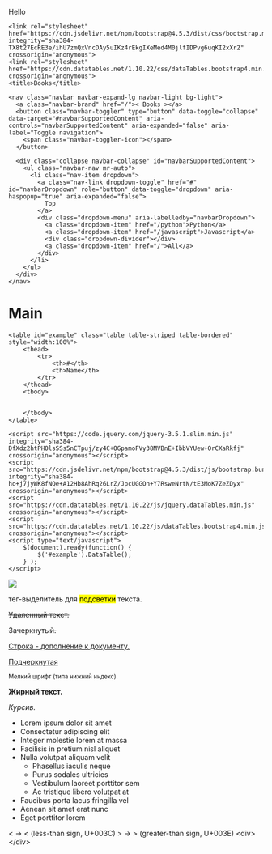 Hello
<html lang="en">
  <head>
    <meta charset="utf-8">
    <meta name="viewport" content="width=device-width, initial-scale=1, shrink-to-fit=no">

    <link rel="stylesheet" href="https://cdn.jsdelivr.net/npm/bootstrap@4.5.3/dist/css/bootstrap.min.css" integrity="sha384-TX8t27EcRE3e/ihU7zmQxVncDAy5uIKz4rEkgIXeMed4M0jlfIDPvg6uqKI2xXr2" crossorigin="anonymous">
    <link rel="stylesheet" href="https://cdn.datatables.net/1.10.22/css/dataTables.bootstrap4.min.css" crossorigin="anonymous">
    <title>Books</title>

  
  </head>
  <body>

    <nav class="navbar navbar-expand-lg navbar-light bg-light">
      <a class="navbar-brand" href="/">< Books ></a>
      <button class="navbar-toggler" type="button" data-toggle="collapse" data-target="#navbarSupportedContent" aria-controls="navbarSupportedContent" aria-expanded="false" aria-label="Toggle navigation">
        <span class="navbar-toggler-icon"></span>
      </button>

      <div class="collapse navbar-collapse" id="navbarSupportedContent">
        <ul class="navbar-nav mr-auto">
          <li class="nav-item dropdown">
            <a class="nav-link dropdown-toggle" href="#" id="navbarDropdown" role="button" data-toggle="dropdown" aria-haspopup="true" aria-expanded="false">
              Top
            </a>
            <div class="dropdown-menu" aria-labelledby="navbarDropdown">
              <a class="dropdown-item" href="/python">Python</a>
              <a class="dropdown-item" href="/javascript">Javascript</a>
              <div class="dropdown-divider"></div>
              <a class="dropdown-item" href="/">All</a>
            </div>
          </li>
        </ul>
      </div>
    </nav>


<main role="main" class="container">

  <div class="starter-template">
    <h1>Main</h1>

    <table id="example" class="table table-striped table-bordered" style="width:100%">
        <thead>
            <tr>
                <th>#</th>
                <th>Name</th>
            </tr>
        </thead>
        <tbody>


        </tbody>
    </table>

  </div>

</main>

<div class="footer"></div>


    <script src="https://code.jquery.com/jquery-3.5.1.slim.min.js" integrity="sha384-DfXdz2htPH0lsSSs5nCTpuj/zy4C+OGpamoFVy38MVBnE+IbbVYUew+OrCXaRkfj" crossorigin="anonymous"></script>
    <script src="https://cdn.jsdelivr.net/npm/bootstrap@4.5.3/dist/js/bootstrap.bundle.min.js" integrity="sha384-ho+j7jyWK8fNQe+A12Hb8AhRq26LrZ/JpcUGGOn+Y7RsweNrtN/tE3MoK7ZeZDyx" crossorigin="anonymous"></script>
    <script src="https://cdn.datatables.net/1.10.22/js/jquery.dataTables.min.js" crossorigin="anonymous"></script>
    <script src="https://cdn.datatables.net/1.10.22/js/dataTables.bootstrap4.min.js" crossorigin="anonymous"></script>
    <script type="text/javascript">
        $(document).ready(function() {
            $('#example').DataTable();
        } );
    </script>

  </body>
</html>
<img src=C:\Users\G5\Desktop\less1.jpg>
  <p>тег-выделитель для <mark>подсветки</mark> текста.</p>
<p><del>Удаленный текст.</del></p>
<p><s>Зачеркнутый.</s></p>
<p><ins>Строка - дополнение к документу.</ins></p>
<p><u>Подчеркнутая</u></p>
<p><small>Мелкий шрифт (типа нижний индекс).</small></p>
<p><strong>Жирный текст.</strong></p>
<p><em>Курсив.</em></p>
<ul class="list-unstyled">
  <li>Lorem ipsum dolor sit amet</li>
  <li>Consectetur adipiscing elit</li>
  <li>Integer molestie lorem at massa</li>
  <li>Facilisis in pretium nisl aliquet</li>
  <li>Nulla volutpat aliquam velit
    <ul>
      <li>Phasellus iaculis neque</li>
      <li>Purus sodales ultricies</li>
      <li>Vestibulum laoreet porttitor sem</li>
      <li>Ac tristique libero volutpat at</li>
    </ul>
  </li>
  <li>Faucibus porta lacus fringilla vel</li>
  <li>Aenean sit amet erat nunc</li>
  <li>Eget porttitor lorem</li>
</ul>
&lt; → < (less-than sign, U+003C)
&gt; → > (greater-than sign, U+003E)
&lt;div&gt; &lt;/div&gt;
